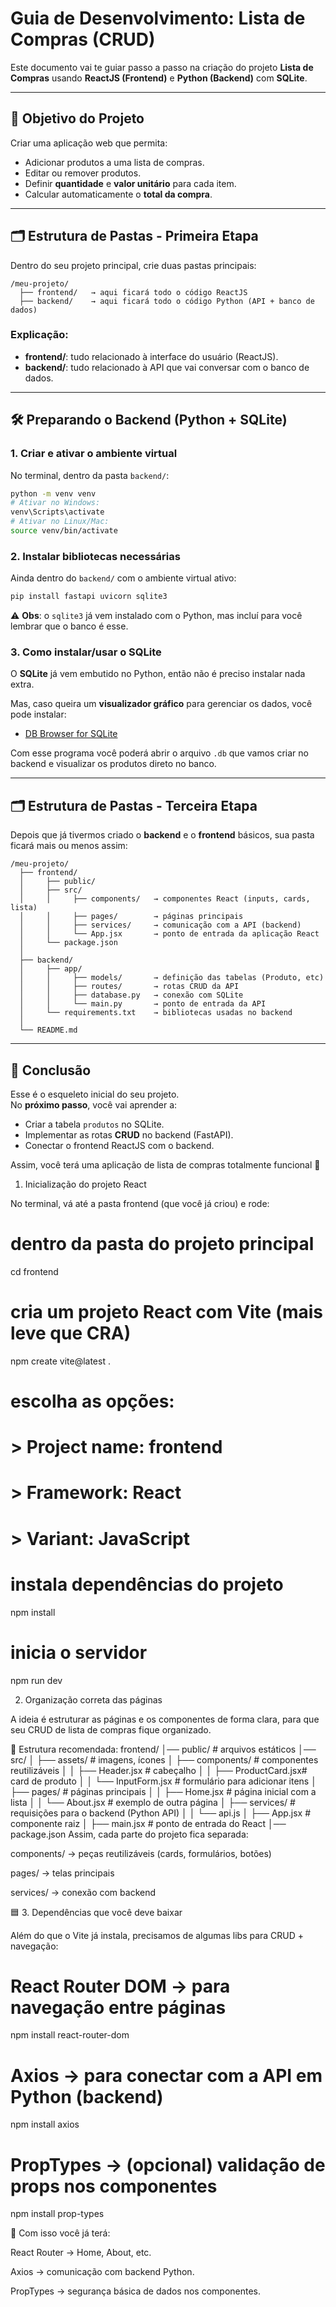 
# Guia de Desenvolvimento: Lista de Compras (CRUD)

Este documento vai te guiar passo a passo na criação do projeto **Lista de Compras** usando **ReactJS (Frontend)** e **Python (Backend)** com **SQLite**.

---

## 🎯 Objetivo do Projeto
Criar uma aplicação web que permita:
- Adicionar produtos a uma lista de compras.
- Editar ou remover produtos.
- Definir **quantidade** e **valor unitário** para cada item.
- Calcular automaticamente o **total da compra**.

---

## 🗂️ Estrutura de Pastas - Primeira Etapa

Dentro do seu projeto principal, crie duas pastas principais:

```
/meu-projeto/
  ├── frontend/   → aqui ficará todo o código ReactJS
  ├── backend/    → aqui ficará todo o código Python (API + banco de dados)
```

### Explicação:
- **frontend/**: tudo relacionado à interface do usuário (ReactJS).
- **backend/**: tudo relacionado à API que vai conversar com o banco de dados.

---

## 🛠️ Preparando o Backend (Python + SQLite)

### 1. Criar e ativar o ambiente virtual
No terminal, dentro da pasta `backend/`:

```bash
python -m venv venv
# Ativar no Windows:
venv\Scripts\activate
# Ativar no Linux/Mac:
source venv/bin/activate
```

### 2. Instalar bibliotecas necessárias
Ainda dentro do `backend/` com o ambiente virtual ativo:

```bash
pip install fastapi uvicorn sqlite3
```

⚠️ **Obs**: o `sqlite3` já vem instalado com o Python, mas incluí para você lembrar que o banco é esse.

### 3. Como instalar/usar o SQLite
O **SQLite** já vem embutido no Python, então não é preciso instalar nada extra.

Mas, caso queira um **visualizador gráfico** para gerenciar os dados, você pode instalar:

- [DB Browser for SQLite](https://sqlitebrowser.org/)

Com esse programa você poderá abrir o arquivo `.db` que vamos criar no backend e visualizar os produtos direto no banco.

---

## 🗂️ Estrutura de Pastas - Terceira Etapa

Depois que já tivermos criado o **backend** e o **frontend** básicos, sua pasta ficará mais ou menos assim:

```
/meu-projeto/
  ├── frontend/
  │     ├── public/
  │     ├── src/
  │     │     ├── components/   → componentes React (inputs, cards, lista)
  │     │     ├── pages/        → páginas principais
  │     │     ├── services/     → comunicação com a API (backend)
  │     │     └── App.jsx       → ponto de entrada da aplicação React
  │     └── package.json
  │
  ├── backend/
  │     ├── app/
  │     │     ├── models/       → definição das tabelas (Produto, etc)
  │     │     ├── routes/       → rotas CRUD da API
  │     │     ├── database.py   → conexão com SQLite
  │     │     └── main.py       → ponto de entrada da API
  │     └── requirements.txt    → bibliotecas usadas no backend
  │
  └── README.md
```

---

## 🚀 Conclusão
Esse é o esqueleto inicial do seu projeto.  
No **próximo passo**, você vai aprender a:
- Criar a tabela `produtos` no SQLite.
- Implementar as rotas **CRUD** no backend (FastAPI).
- Conectar o frontend ReactJS com o backend.

Assim, você terá uma aplicação de lista de compras totalmente funcional 🚀


1. Inicialização do projeto React

No terminal, vá até a pasta frontend (que você já criou) e rode:
# dentro da pasta do projeto principal
cd frontend

# cria um projeto React com Vite (mais leve que CRA)
npm create vite@latest . 

# escolha as opções:
# > Project name: frontend
# > Framework: React
# > Variant: JavaScript

# instala dependências do projeto
npm install

# inicia o servidor
npm run dev


2. Organização correta das páginas

A ideia é estruturar as páginas e os componentes de forma clara, para que seu CRUD de lista de compras fique organizado.

📂 Estrutura recomendada:
frontend/
│── public/                # arquivos estáticos
│── src/
│   ├── assets/            # imagens, ícones
│   ├── components/        # componentes reutilizáveis
│   │   ├── Header.jsx     # cabeçalho
│   │   ├── ProductCard.jsx# card de produto
│   │   └── InputForm.jsx  # formulário para adicionar itens
│   ├── pages/             # páginas principais
│   │   ├── Home.jsx       # página inicial com a lista
│   │   └── About.jsx      # exemplo de outra página
│   ├── services/          # requisições para o backend (Python API)
│   │   └── api.js
│   ├── App.jsx            # componente raiz
│   ├── main.jsx           # ponto de entrada do React
│── package.json
Assim, cada parte do projeto fica separada:

components/ → peças reutilizáveis (cards, formulários, botões)

pages/ → telas principais

services/ → conexão com backend

🟦 3. Dependências que você deve baixar

Além do que o Vite já instala, precisamos de algumas libs para CRUD + navegação:
# React Router DOM → para navegação entre páginas
npm install react-router-dom

# Axios → para conectar com a API em Python (backend)
npm install axios

# PropTypes → (opcional) validação de props nos componentes
npm install prop-types

📌 Com isso você já terá:

React Router → Home, About, etc.

Axios → comunicação com backend Python.

PropTypes → segurança básica de dados nos componentes.